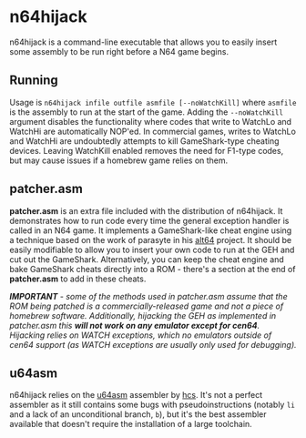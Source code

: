 # n64hijack

n64hijack is a command-line executable that allows you to easily insert some assembly to be run right before a N64 game begins.

## Running

Usage is ``n64hijack infile outfile asmfile [--noWatchKill]`` where ``asmfile`` is the assembly to run at the start of the game. Adding the ``--noWatchKill`` argument disables the functionality where codes that write to WatchLo and WatchHi are automatically NOP'ed. In commercial games, writes to WatchLo and WatchHi are undoubtedly attempts to kill GameShark-type cheating devices. Leaving WatchKill enabled removes the need for F1-type codes, but may cause issues if a homebrew game relies on them.

## patcher.asm

**patcher.asm** is an extra file included with the distribution of n64hijack. It demonstrates how to run code every time the general exception handler is called in an N64 game. It implements a GameShark-like cheat engine using a technique based on the work of parasyte in his [alt64](https://github.com/parasyte/alt64) project. It should be easily modifiable to allow you to insert your own code to run at the GEH and cut out the GameShark. Alternatively, you can keep the cheat engine and bake GameShark cheats directly into a ROM - there's a section at the end of **patcher.asm** to add in these cheats.

*__IMPORTANT__ - some of the methods used in patcher.asm assume that the ROM being patched is a commercially-released game and not a piece of homebrew software. Additionally, hijacking the GEH as implemented in patcher.asm this __will not work on any emulator except for cen64__. Hijacking relies on WATCH exceptions, which no emulators outside of cen64 support (as WATCH exceptions are usually only used for debugging).*

## u64asm

n64hijack relies on the [u64asm](https://github.com/mikeryan/n64dev/tree/master/util/u64asm) assembler by [hcs](http://www.hcs64.com/). It's not a perfect assembler as it still contains some bugs with pseudoinstructions (notably ``li`` and a lack of an unconditional branch, ``b``), but it's the best assembler available that doesn't require the installation of a large toolchain.
